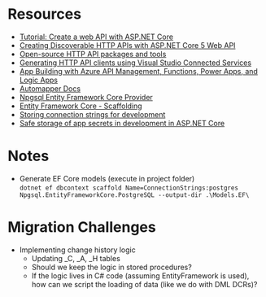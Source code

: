 # Resources
* [Tutorial: Create a web API with ASP.NET Core](https://docs.microsoft.com/en-us/aspnet/core/tutorials/first-web-api?view=aspnetcore-6.0&tabs=visual-studio)
* [Creating Discoverable HTTP APIs with ASP.NET Core 5 Web API](https://devblogs.microsoft.com/dotnet/creating-discoverable-http-apis-with-asp-net-core-5-web-api/)
* [Open-source HTTP API packages and tools](https://devblogs.microsoft.com/dotnet/open-source-http-api-packages-and-tools/)
* [Generating HTTP API clients using Visual Studio Connected Services](https://devblogs.microsoft.com/dotnet/generating-http-api-clients-using-visual-studio-connected-services/)
* [App Building with Azure API Management, Functions, Power Apps, and Logic Apps](https://devblogs.microsoft.com/dotnet/app-building-with-azure-api-management-functions-power-apps-and-logic-apps/)
* [Automapper Docs](https://docs.automapper.org/en/latest/index.html)
* [Npgsql Entity Framework Core Provider](https://www.npgsql.org/efcore/)
* [Entity Framework Core - Scaffolding](https://docs.microsoft.com/en-us/ef/core/managing-schemas/scaffolding?tabs=dotnet-core-cli)
* [Storing connection strings for development](https://docs.microsoft.com/en-us/ef/core/miscellaneous/connection-strings)
* [Safe storage of app secrets in development in ASP.NET Core](https://docs.microsoft.com/en-us/aspnet/core/security/app-secrets?view=aspnetcore-6.0&tabs=windows#secret-manager)

# Notes
* Generate EF Core models (execute in project folder)<br />
`dotnet ef dbcontext scaffold Name=ConnectionStrings:postgres Npgsql.EntityFrameworkCore.PostgreSQL --output-dir .\Models.EF\`

# Migration Challenges
* Implementing change history logic
  * Updating _C, _A, _H tables
  * Should we keep the logic in stored procedures?
  * If the logic lives in C# code (assuming EntityFramework is used), how can we script the loading of data (like we do with DML DCRs)?